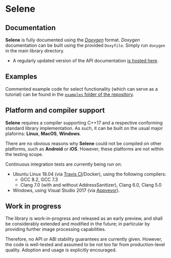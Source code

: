 # Selene

## Documentation

**Selene** is fully documented using the [_Doxygen_](http://www.stack.nl/~dimitri/doxygen/) format.
_Doxygen_ documentation can be built using the provided `Doxyfile`.
Simply run `doxygen` in the main library directory.

* A regularly updated version of the API documentation [is hosted here](https://selene-lib.org/docs/).

## Examples

Commented example code for select functionality (which can serve as a tutorial) can be found in the
[`examples` folder of the repository](../examples).

## Platform and compiler support

**Selene** requires a compiler supporting C++17 and a respective conforming standard library implementation.
As such, it can be built on the usual major plaforms: **Linux**, **MacOS**, **Windows**.

There are no obvious reasons why **Selene** could not be compiled on other platforms, such as **Android** or **iOS**.
However, these platforms are not within the testing scope.

Continuous integration tests are currently being run on:
- Ubuntu Linux 18.04  (via [Travis CI](https://travis-ci.org/)/Docker), using the following compilers:
    - GCC 8.2, GCC 7.3
    - Clang 7.0 (with and without AddressSanitizer), Clang 6.0, Clang 5.0
- Windows, using Visual Studio 2017 (via [Appveyor](https://www.appveyor.com/)).

## Work in progress

The library is work-in-progress and released as an early preview, and shall be considerably extended and modified in
the future; in particular by providing further image processing capabilities.

Therefore, no API or ABI stability guarantees are currently given.
However, the code is well-tested and assumed to be not too far from production-level quality.
Adoption and usage is explicitly encouraged.
